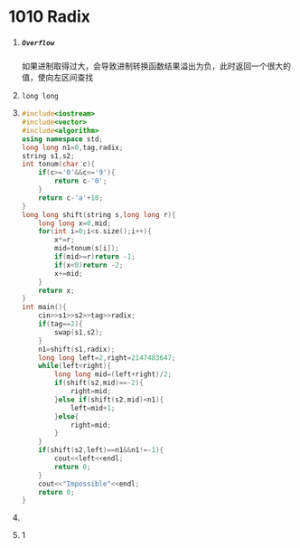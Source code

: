 # 1010 Radix

1. ##### `Overflow`

   如果进制取得过大，会导致进制转换函数结果溢出为负，此时返回一个很大的值，使向左区间查找

2. `long long`

3. ```c++
   #include<iostream>
   #include<vector>
   #include<algorithm>
   using namespace std;
   long long n1=0,tag,radix;
   string s1,s2;
   int tonum(char c){
       if(c>='0'&&c<='9'){
           return c-'0';
       }
       return c-'a'+10;
   }
   long long shift(string s,long long r){
       long long x=0,mid;
       for(int i=0;i<s.size();i++){
           x*=r;
           mid=tonum(s[i]);
           if(mid>=r)return -1;
           if(x<0)return -2;
           x+=mid;
       }
       return x;
   }
   int main(){
       cin>>s1>>s2>>tag>>radix;
       if(tag==2){
           swap(s1,s2);
       }
       n1=shift(s1,radix);
       long long left=2,right=2147483647;
       while(left<right){
           long long mid=(left+right)/2;
           if(shift(s2,mid)==-2){
               right=mid;
           }else if(shift(s2,mid)<n1){
               left=mid+1;
           }else{
               right=mid;
           }
       }
       if(shift(s2,left)==n1&&n1!=-1){
           cout<<left<<endl;
           return 0;
       }
       cout<<"Impossible"<<endl;
       return 0;
   }
   ```

4. 

5. 1